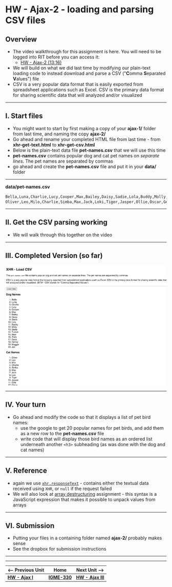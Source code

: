 # HW - Ajax-2 - loading and parsing CSV files

## Overview

- The video walkthrough for this assignment is here. You will need to be logged into RIT before you can access it:
  - [HW - Ajax-2 (13:16)](https://rit.hosted.panopto.com/Panopto/Pages/Viewer.aspx?id=dda93dac-be59-4230-9e48-ad9401501b9e&start=0)
- We will build on what we did last time by modifying our plain-text loading code to instead download and parse a CSV ("**C**omma **S**eparated **V**alues") file
- CSV is a very popular data format that is easily exported from spreadsheet applications such as Excel. CSV is the primary data format for sharing scientific data that will analyzed and/or visualized

<hr>

## I. Start files
- You might want to start by first making a copy of your **ajax-1/** folder from last time, and naming the copy **ajax-2/**
- Go ahead and rename your completed HTML file from last time - from **xhr-get-text.html** to **xhr-get-csv.html** 
- Below is the plain-text data file **pet-names.csv** that we will use this time
- **pet-names.csv** contains popular dog and cat pet names on *separate lines*. The pet names are separated by commas
- go ahead and create the **pet-names.csv** file and put it in your **data/** folder

<hr>

**data/pet-names.csv**

```text
Bella,Luna,Charlie,Lucy,Cooper,Max,Bailey,Daisy,Sadie,Lola,Buddy,Molly,Stella,Tucker,Bear,Zoey,Duke,Harley,Maggie,Jax
Oliver,Leo,Milo,Charlie,Simba,Max,Jack,Loki,Tiger,Jasper,Ollie,Oscar,George,Buddy,Toby,Smokey,Finn,Felix,Simon,Shadow
```

<hr>

## II. Get the CSV parsing working

- We will walk through this together on the video

<hr>

## III. Completed Version (so far)

![screenshot](_images/_ajax-images/HW-ajax-3.png)

<hr>

## IV. Your turn
- Go ahead and modify the code so that it displays a list of pet bird names:
  - use the google to get 20 popular names for pet birds, and add them as a new row to the **pet-names.csv** file
  - write code that will display those bird names as an ordered list underneath another `<h3>` subheading (as was done with the dog and cat names)

<hr>

## V. Reference

- again we use [`xhr.responseText`](https://developer.mozilla.org/en-US/docs/Web/API/XMLHttpRequest/responseText) - contains either the textual data received using `XHR`, or `null` if the request failed
- We will also look at [array destructuring](https://developer.mozilla.org/en-US/docs/Web/JavaScript/Reference/Operators/Destructuring_assignment) assignment - this syntax is a JavaScript expression that makes it possible to unpack values from arrays

<hr>

## VI. Submission

- Putting your files in a containing folder named  **ajax-2/** probably makes sense
- See the dropbox for submission instructions


<hr><hr>

| <-- Previous Unit | Home | Next Unit -->
| --- | --- | --- 
|   [**HW - Ajax I**](HW-ajax-1.md)  |  [**IGME-330**](../README.md) | [**HW - Ajax III**](HW-ajax-3.md)
